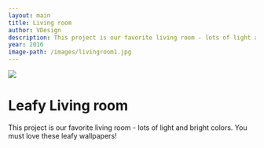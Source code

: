 ```yaml
---
layout: main
title: Living room
author: VDesign
description: This project is our favorite living room - lots of light and bright colors. You must love these leafy wallpapers!
year: 2016
image-path: /images/livingroom1.jpg
---
```

<div class="project">
    <img src="{{ site.baseurl }}{{ image-path }}" />
    <h1>Leafy Living room</h1>
    <p>This project is our favorite living room - lots of light and bright colors. You must love these leafy wallpapers!</p>
</div>